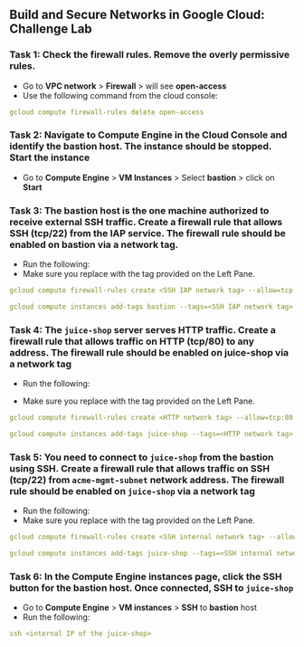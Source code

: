 ## Build and Secure Networks in Google Cloud: Challenge Lab ##

### Task 1: Check the firewall rules. Remove the overly permissive rules.

* Go to **VPC network** > **Firewall** > will see **open-access**
* Use the following command from the cloud console:

```yaml
gcloud compute firewall-rules delete open-access
```

### Task 2: Navigate to Compute Engine in the Cloud Console and identify the bastion host. The instance should be stopped. Start the instance

* Go to **Compute Engine**  > **VM Instances** > Select **bastion** > click on **Start**

### Task 3: The bastion host is the one machine authorized to receive external SSH traffic. Create a firewall rule that allows SSH (tcp/22) from the IAP service. The firewall rule should be enabled on bastion via a network tag.

* Run the following:
* Make sure you replace <SSH IAP network tag> with the tag provided on the Left Pane.

```yaml
gcloud compute firewall-rules create <SSH IAP network tag> --allow=tcp:22 --source-ranges 35.235.240.0/20 --target-tags <SSH IAP network tag> --network acme-vpc

gcloud compute instances add-tags bastion --tags=<SSH IAP network tag> --zone=<zone bastion>
```

### Task 4: The `juice-shop` server serves HTTP traffic. Create a firewall rule that allows traffic on HTTP (tcp/80) to any address. The firewall rule should be enabled on juice-shop via a network tag

- Run the following:
* Make sure you replace <HTTP network tag> with the tag provided on the Left Pane.

```yaml
gcloud compute firewall-rules create <HTTP network tag> --allow=tcp:80 --source-ranges 0.0.0.0/0 --target-tags <HTTP network tag> --network acme-vpc

gcloud compute instances add-tags juice-shop --tags=<HTTP network tag> --zone=<zone bastion>
```

### Task 5: You need to connect to `juice-shop` from the bastion using SSH. Create a firewall rule that allows traffic on SSH (tcp/22) from `acme-mgmt-subnet` network address. The firewall rule should be enabled on `juice-shop` via a network tag

* Run the following:
* Make sure you replace <SSH internal network tag> with the tag provided on the Left Pane.

```yaml
gcloud compute firewall-rules create <SSH internal network tag> --allow=tcp:22 --source-ranges 192.168.10.0/24 --target-tags <SSH internal network tag> --network acme-vpc

gcloud compute instances add-tags juice-shop --tags=<SSH internal network tag> --zone=<zone bastion>
```

### Task 6: In the Compute Engine instances page, click the SSH button for the bastion host. Once connected, SSH to `juice-shop`

* Go to **Compute Engine** > **VM instances** > **SSH** to **bastion** host
* Run the following:

```yaml
ssh <internal IP of the juice-shop>
```

